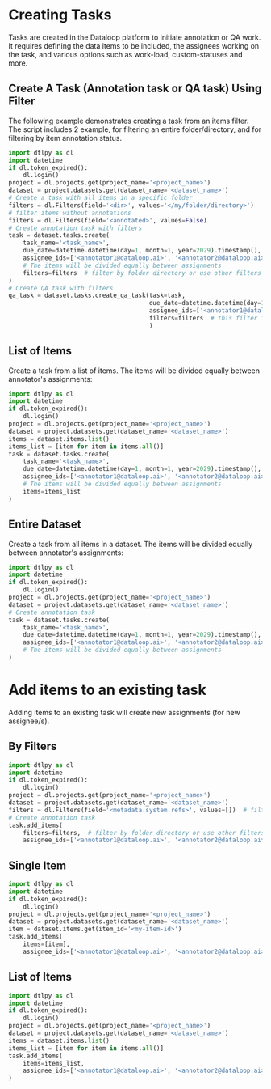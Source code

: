 # Creating Tasks  
Tasks are created in the Dataloop platform to initiate annotation or QA work.  
It requires defining the data items to be included, the assignees working on the task, and various options such as work-load, custom-statuses and more.  
  
## Create A Task (Annotation task or QA task) Using Filter  
The following example demonstrates creating a task from an items filter.  
The script includes 2 example, for filtering an entire folder/directory, and for filtering by item annotation status.  
  

```python
import dtlpy as dl
import datetime
if dl.token_expired():
    dl.login()
project = dl.projects.get(project_name='<project_name>')
dataset = project.datasets.get(dataset_name='<dataset_name>')
# Create a task with all items in a specific folder
filters = dl.Filters(field='<dir>', values='</my/folder/directory>')
# filter items without annotations
filters = dl.Filters(field='<annotated>', values=False)
# Create annotation task with filters
task = dataset.tasks.create(
    task_name='<task_name>',
    due_date=datetime.datetime(day=1, month=1, year=2029).timestamp(),
    assignee_ids=['<annotator1@dataloop.ai>', '<annotator2@dataloop.ai>'],
    # The items will be divided equally between assignments
    filters=filters  # filter by folder directory or use other filters
)
# Create QA task with filters
qa_task = dataset.tasks.create_qa_task(task=task,
                                       due_date=datetime.datetime(day=1, month=1, year=2029).timestamp(),
                                       assignee_ids=['<annotator1@dataloop.ai>', '<annotator2@dataloop.ai>'],
                                       filters=filters  # this filter is for "completed items"
                                       )
```
## List of Items  
Create a task from a list of items. The items will be divided equally between annotator's assignments:  

```python
import dtlpy as dl
import datetime
if dl.token_expired():
    dl.login()
project = dl.projects.get(project_name='<project_name>')
dataset = project.datasets.get(dataset_name='<dataset_name>')
items = dataset.items.list()
items_list = [item for item in items.all()]
task = dataset.tasks.create(
    task_name='<task_name>',
    due_date=datetime.datetime(day=1, month=1, year=2029).timestamp(),
    assignee_ids=['<annotator1@dataloop.ai>', '<annotator2@dataloop.ai>'],
    # The items will be divided equally between assignments
    items=items_list
)
```
## Entire Dataset  
Create a task from all items in a dataset. The items will be divided equally between annotator's assignments:  

```python
import dtlpy as dl
import datetime
if dl.token_expired():
    dl.login()
project = dl.projects.get(project_name='<project_name>')
dataset = project.datasets.get(dataset_name='<dataset_name>')
# Create annotation task
task = dataset.tasks.create(
    task_name='<task_name>',
    due_date=datetime.datetime(day=1, month=1, year=2029).timestamp(),
    assignee_ids=['<annotator1@dataloop.ai>', '<annotator2@dataloop.ai>']
    # The items will be divided equally between assignments
)
```
# Add items to an existing task  
Adding items to an existing task will create new assignments (for new assignee/s).  
  
## By Filters  

```python
import dtlpy as dl
import datetime
if dl.token_expired():
    dl.login()
project = dl.projects.get(project_name='<project_name>')
dataset = project.datasets.get(dataset_name='<dataset_name>')
filters = dl.Filters(field='<metadata.system.refs>', values=[])  # filter on unassigned items
# Create annotation task
task.add_items(
    filters=filters,  # filter by folder directory or use other filters
    assignee_ids=['<annotator1@dataloop.ai>', '<annotator2@dataloop.ai>'])
```
## Single Item  

```python
import dtlpy as dl
import datetime
if dl.token_expired():
    dl.login()
project = dl.projects.get(project_name='<project_name>')
dataset = project.datasets.get(dataset_name='<dataset_name>')
item = dataset.items.get(item_id='<my-item-id>')
task.add_items(
    items=[item],
    assignee_ids=['<annotator1@dataloop.ai>', '<annotator2@dataloop.ai>'])
```
## List of Items  

```python
import dtlpy as dl
import datetime
if dl.token_expired():
    dl.login()
project = dl.projects.get(project_name='<project_name>')
dataset = project.datasets.get(dataset_name='<dataset_name>')
items = dataset.items.list()
items_list = [item for item in items.all()]
task.add_items(
    items=items_list,
    assignee_ids=['<annotator1@dataloop.ai>', '<annotator2@dataloop.ai>']
)
```
